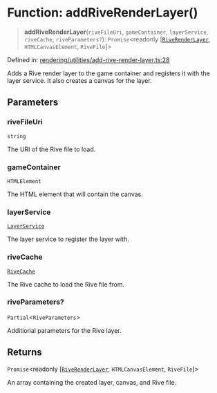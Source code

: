 # Function: addRiveRenderLayer()

> **addRiveRenderLayer**(`riveFileUri`, `gameContainer`, `layerService`, `riveCache`, `riveParameters?`): `Promise`\<readonly \[[`RiveRenderLayer`](../classes/RiveRenderLayer.md), `HTMLCanvasElement`, `RiveFile`\]\>

Defined in: [rendering/utilities/add-rive-render-layer.ts:28](https://github.com/Forge-Game-Engine/Forge/blob/7a38cd584d26e8fac97f61bf2359fb32ea34a7fc/src/rendering/utilities/add-rive-render-layer.ts#L28)

Adds a Rive render layer to the game container and registers it with the layer service.
It also creates a canvas for the layer.

## Parameters

### riveFileUri

`string`

The URI of the Rive file to load.

### gameContainer

`HTMLElement`

The HTML element that will contain the canvas.

### layerService

[`LayerService`](../classes/LayerService.md)

The layer service to register the layer with.

### riveCache

[`RiveCache`](../classes/RiveCache.md)

The Rive cache to load the Rive file from.

### riveParameters?

`Partial`\<`RiveParameters`\>

Additional parameters for the Rive layer.

## Returns

`Promise`\<readonly \[[`RiveRenderLayer`](../classes/RiveRenderLayer.md), `HTMLCanvasElement`, `RiveFile`\]\>

An array containing the created layer, canvas, and Rive file.
